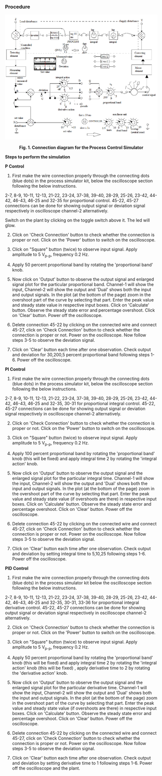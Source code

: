 ### Procedure


<div align="center">
<img class="img-fluid " id="theoimg" src="./images/conn.png" alt="" >

<b>Fig. 1. Connection diagram for the Process Control Simulator</b>
</div>


**Steps to perform the simulation**

<b>P Control</b>

1. First make the wire connection properly through the connecting dots (blue dots) in the process simulator kit, below the oscilloscope section following the below instructions.

2-7, 8-9, 10-11, 12-13, 21-22, 23-24, 37-38, 39-40, 28-29, 25-26, 23-42, 44-42, 46-43, 46-25 and 32-35 for proportional control. 
45-22, 45-27 connections can be done for showing output signal or deviation signal respectively in oscilloscope channel-2 alternatively.

Switch on the plant by clicking on the toggle switch above it. The led will glow.

2. Click on 'Check Connection' button to check whether the connection is proper or not.
Click on the 'Power' button to switch on the oscilloscope.

3. Click on "Square" button (twice) to observe input signal. Apply amplitude to 5 V<sub>p-p</sub>, frequency 0.2 Hz.

4. Apply 50 percent proportional band by rotating the 'proportional band' knob. 

5. Now click on 'Output' button to observe the output signal and enlarged signal plot for the particular proportional band. Channel-1 will show the input, Channel-2 will show the output and 'Dual' shows both the input and output signals. In the plot (at the bottom of the page) zoom in the overshoot part of the curve by selecting that part. Enter the peak value and steady state value in respective input boxes. Click on
'Calculate' button. Observe the steady state error and percentage overshoot. Click on 'Clear' button.
Power off the oscilloscope.

6. Delete connection 45-22 by clicking on the connected wire and connect 45-27, click on 'Check Connection' button to check whether the connection is proper or not. Power on the oscilloscope. Now follow steps 3-5 to observe the deviation signal. 

7. Click on 'Clear' button each time after one observation. Check output and deviation for 30,200,5 percent proportional band following steps 1-6. Power off the oscilloscope.


<b>PI Control</b>

1. First make the wire connection properly through the connecting dots (blue dots) in the process simulator kit, below the oscilloscope section following the below instructions.

2-7, 8-9, 10-11, 12-13, 21-22, 23-24, 37-38, 39-40, 28-29, 25-26, 23-42, 44-42, 46-43, 46-25 and 32-35, 30-31 for proportional integral control. 45-22, 45-27 connections can be done for showing output signal or deviation signal respectively in oscilloscope channel-2 alternatively.

2. Click on 'Check Connection' button to check whether the connection is proper or not. Click on the 'Power' button to switch on the oscilloscope.

3. Click on "Square" button (twice) to observe input signal. Apply amplitude to 5 V<sub>p-p</sub>, frequency 0.2 Hz. 

4. Apply 100 percent proportional band by rotating the 'proportional band' knob (this will be fixed) and apply integral time 2 by rotating the 'integral action' knob. 

5. Now click on 'Output' button to observe the output signal and the enlarged signal plot for the particular integral time. Channel-1 will show the input, Channel-2 will show the output and 'Dual' shows both the input and output signals. In the plot (at the bottom of the page) zoom in the overshoot part of the curve by selecting that part. Enter the peak value and steady state value (if overshoots are there) in respective input boxes. Click on 'Calculate' button. Observe the steady state error and percentage overshoot. Click on 'Clear' button. Power off the oscilloscope.				 

6. Delete connection 45-22 by clicking on the connected wire and connect 45-27, click on 'Check Connection' button to check whether the connection is proper or not. Power on the oscilloscope. Now follow steps 3-5 to observe the deviation signal. 

7. Click on 'Clear' button each time after one observation. Check output and deviation by setting integral time to 5,10,25 following steps 1-6. Power off the oscilloscope.


<b>PID Control</b>

1. First make the wire connection properly through the connecting dots (blue dots) in the process simulator kit below the oscilloscope section following the below instructions.

2-7, 8-9, 10-11, 12-13, 21-22, 23-24, 37-38, 39-40, 28-29, 25-26, 23-42, 44-42, 46-43, 46-25 and 32-35, 30-31, 33-36 for proportional integral derivative control. 45-22, 45-27 connections can be done for showing output signal or deviation signal respectively in oscilloscope channel-2 alternatively.

2. Click on 'Check Connection' button to check whether the connection is proper or not. Click on the 'Power' button to switch on the oscilloscope.

3. Click on "Square" button (twice) to observe input signal. Apply amplitude to 5 V<sub>p-p</sub>, frequency 0.2 Hz. 

4. Apply 50 percent proportional band by rotating the 'proportional band' knob (this will be fixed) and apply integral time 2 by rotating the 'integral action' knob (this will be fixed) , apply derivative time to 2 by rotating the 'derivative action' knob. 

5. Now click on 'Output' button to observe the output signal and the enlarged signal plot for the particular derivative time. Channel-1 will show the input, Channel-2 will show the output and 'Dual' shows both the input and output signals. In the plot (at the bottom of the page) zoom in the overshoot part of the curve by selecting that part. Enter the peak value and steady state value (if overshoots are there) in respective input boxes. Click on 'Calculate' button. Observe the steady state error and percentage overshoot. Click on 'Clear' button.	Power off the oscilloscope.			 

6. Delete connection 45-22 by clicking on the connected wire and connect 45-27, click on 'Check Connection' button to check whether the connection is proper or not. Power on the oscilloscope. Now follow
steps 3-5 to observe the deviation signal. 

7. Click on 'Clear' button each time after one observation. Check output and deviation by setting derivative time to 1 following steps 1-6. Power off the oscilloscope and the plant.

